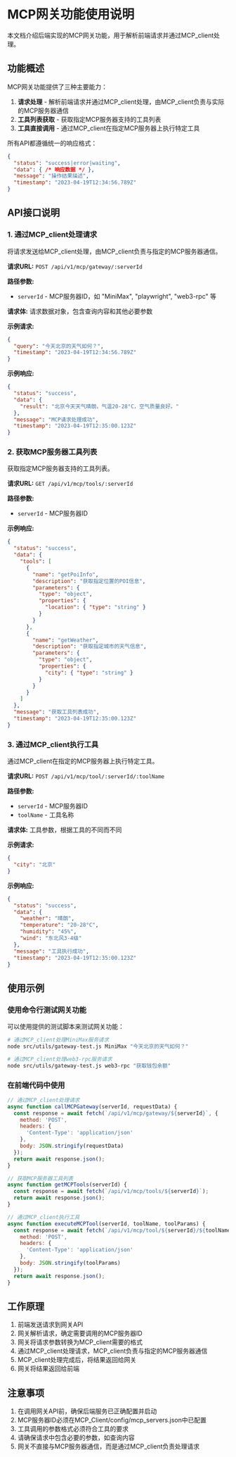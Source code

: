 # MCP网关功能使用说明

本文档介绍后端实现的MCP网关功能，用于解析前端请求并通过MCP_client处理。

## 功能概述

MCP网关功能提供了三种主要能力：

1. **请求处理** - 解析前端请求并通过MCP_client处理，由MCP_client负责与实际的MCP服务器通信
2. **工具列表获取** - 获取指定MCP服务器支持的工具列表
3. **工具直接调用** - 通过MCP_client在指定MCP服务器上执行特定工具

所有API都遵循统一的响应格式：

```json
{
  "status": "success|error|waiting",
  "data": { /* 响应数据 */ },
  "message": "操作结果描述",
  "timestamp": "2023-04-19T12:34:56.789Z"
}
```

## API接口说明

### 1. 通过MCP_client处理请求

将请求发送给MCP_client处理，由MCP_client负责与指定的MCP服务器通信。

**请求URL:** `POST /api/v1/mcp/gateway/:serverId`

**路径参数:**
- `serverId` - MCP服务器ID，如 "MiniMax", "playwright", "web3-rpc" 等

**请求体:** 请求数据对象，包含查询内容和其他必要参数

**示例请求:**
```json
{
  "query": "今天北京的天气如何？",
  "timestamp": "2023-04-19T12:34:56.789Z"
}
```

**示例响应:**
```json
{
  "status": "success",
  "data": {
    "result": "北京今天天气晴朗，气温20-28°C，空气质量良好。"
  },
  "message": "MCP请求处理成功",
  "timestamp": "2023-04-19T12:35:00.123Z"
}
```

### 2. 获取MCP服务器工具列表

获取指定MCP服务器支持的工具列表。

**请求URL:** `GET /api/v1/mcp/tools/:serverId`

**路径参数:**
- `serverId` - MCP服务器ID

**示例响应:**
```json
{
  "status": "success",
  "data": {
    "tools": [
      {
        "name": "getPoiInfo",
        "description": "获取指定位置的POI信息",
        "parameters": {
          "type": "object",
          "properties": {
            "location": { "type": "string" }
          }
        }
      },
      {
        "name": "getWeather",
        "description": "获取指定城市的天气信息",
        "parameters": {
          "type": "object",
          "properties": {
            "city": { "type": "string" }
          }
        }
      }
    ]
  },
  "message": "获取工具列表成功",
  "timestamp": "2023-04-19T12:35:00.123Z"
}
```

### 3. 通过MCP_client执行工具

通过MCP_client在指定的MCP服务器上执行特定工具。

**请求URL:** `POST /api/v1/mcp/tool/:serverId/:toolName`

**路径参数:**
- `serverId` - MCP服务器ID
- `toolName` - 工具名称

**请求体:** 工具参数，根据工具的不同而不同

**示例请求:**
```json
{
  "city": "北京"
}
```

**示例响应:**
```json
{
  "status": "success",
  "data": {
    "weather": "晴朗",
    "temperature": "20-28°C",
    "humidity": "45%",
    "wind": "东北风3-4级"
  },
  "message": "工具执行成功",
  "timestamp": "2023-04-19T12:35:00.123Z"
}
```

## 使用示例

### 使用命令行测试网关功能

可以使用提供的测试脚本来测试网关功能：

```bash
# 通过MCP_client处理MiniMax服务请求
node src/utils/gateway-test.js MiniMax "今天北京的天气如何？"

# 通过MCP_client处理web3-rpc服务请求
node src/utils/gateway-test.js web3-rpc "获取钱包余额"
```

### 在前端代码中使用

```javascript
// 通过MCP_client处理请求
async function callMCPGateway(serverId, requestData) {
  const response = await fetch(`/api/v1/mcp/gateway/${serverId}`, {
    method: 'POST',
    headers: {
      'Content-Type': 'application/json'
    },
    body: JSON.stringify(requestData)
  });
  return await response.json();
}

// 获取MCP服务器工具列表
async function getMCPTools(serverId) {
  const response = await fetch(`/api/v1/mcp/tools/${serverId}`);
  return await response.json();
}

// 通过MCP_client执行工具
async function executeMCPTool(serverId, toolName, toolParams) {
  const response = await fetch(`/api/v1/mcp/tool/${serverId}/${toolName}`, {
    method: 'POST',
    headers: {
      'Content-Type': 'application/json'
    },
    body: JSON.stringify(toolParams)
  });
  return await response.json();
}
```

## 工作原理

1. 前端发送请求到网关API
2. 网关解析请求，确定需要调用的MCP服务器ID
3. 网关将请求参数转换为MCP_client需要的格式
4. 通过MCP_client处理请求，MCP_client负责与指定的MCP服务器通信
5. MCP_client处理完成后，将结果返回给网关
6. 网关将结果返回给前端

## 注意事项

1. 在调用网关API前，确保后端服务已正确配置并启动
2. MCP服务器ID必须在MCP_Client/config/mcp_servers.json中已配置
3. 工具调用的参数格式必须符合工具的要求
4. 请确保请求中包含必要的参数，如查询内容
5. 网关不直接与MCP服务器通信，而是通过MCP_client负责处理请求 